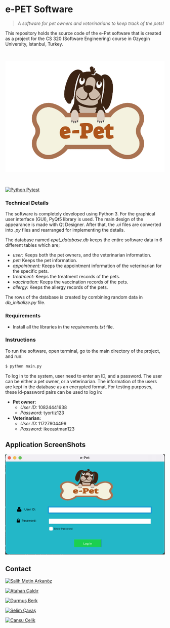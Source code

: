 # e-PET Software

> *A software for pet owners and veterinarians to keep track of the pets!*

This repository holds the source code of the e-Pet software that is created as a project for the CS 320 (Software Engineering) course in Ozyegin University, Istanbul, Turkey.

<br />
<p align="center">
    <img src="media/logo.png" alt="e-Pet Software Logo" width="600" height="350">
  </a>
</p>

<p> </p>

[![Python Pytest](https://github.com/durmusberk/cs320_project/actions/workflows/python-app.yml/badge.svg)](https://github.com/durmusberk/cs320_project/actions/workflows/python-app.yml)

### Technical Details

The software is completely developed using Python 3. For the graphical user interface (GUI), PyQt5 library is used. The main design of the appearance is made with Qt Designer. After that, the *.ui* files are converted into *.py* files and rearranged for implementing the details.

The database named *epet_database.db* keeps the entire software data in 6 different tables which are;

* *user:* Keeps both the pet owners, and the veterinarian information.
* *pet:* Keeps the pet information.
* *appointment:* Keeps the appointment information of the veterinarian for the specific pets.
* *treatment:* Keeps the treatment records of the pets.
* *vaccination:* Keeps the vaccination records of the pets.
* *allergy:* Keeps the allergy records of the pets.

The rows of the database is created by combining random data in *db_initialize.py* file.

### Requirements

* Install all the libraries in the *requirements.txt* file.

### Instructions

To run the software, open terminal, go to the main directory of the project, and run:

```sh
$ python main.py
```

To log in to the system, user need to enter an ID, and a password. The user can be either a pet owner, or a veterinarian. The information of the users are kept in the database as an encrypted format. For testing purposes, these id-password pairs can be used to log in:

* **Pet owner:**
  * *User ID:* 10824441638
  * *Password:* tyortiz123
* **Veterinarian:**
  * *User ID:* 11727904499
  * *Password:* ikeeastman123

## Application ScreenShots
![Alt text](media/Login%20Page.png "Epet Software Login Page")


## Contact

[![Salih Metin Arkanöz](https://img.shields.io/badge/salih_metin_arkanöz-metin.arkanoz@ozu.edu.tr-yellow?style=for-the-badge&logo=mail)](mailto:metin.arkanoz@ozu.edu.tr)

[![Atahan Çaldır](https://img.shields.io/badge/atahan_çaldır-atahan.caldir@ozu.edu.tr-red?style=for-the-badge&logo=mail)](mailto:atahan.caldir@ozu.edu.tr)

[![Durmuş Berk](https://img.shields.io/badge/durmuş_berk-durmus.berk@ozu.edu.tr-blue?style=for-the-badge&logo=mail)](mailto:durmus.berk@ozu.edu.tr)

[![Selim Çavaş](https://img.shields.io/badge/selim_çavaş-selim.cavas@ozu.edu.tr-green?style=for-the-badge&logo=mail)](mailto:selim.cavas@ozu.edu.tr)

[![Cansu Çelik](https://img.shields.io/badge/cansu_çelik-cansu.celik@ozu.edu.tr-yellowgreen?style=for-the-badge&logo=mail)](mailto:cansu.celik@ozu.edu.trk)
